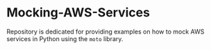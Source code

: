 # Mocking-AWS-Services
Repository is dedicated for providing examples on how to mock AWS services in Python using the `moto` library.
